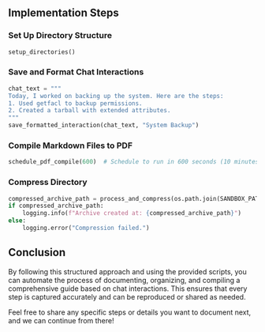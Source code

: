 ## Implementation Steps

### Set Up Directory Structure

```python
setup_directories()
```

### Save and Format Chat Interactions

```python
chat_text = """
Today, I worked on backing up the system. Here are the steps:
1. Used getfacl to backup permissions.
2. Created a tarball with extended attributes.
"""
save_formatted_interaction(chat_text, "System Backup")
```

### Compile Markdown Files to PDF

```python
schedule_pdf_compile(600)  # Schedule to run in 600 seconds (10 minutes)
```

### Compress Directory

```python
compressed_archive_path = process_and_compress(os.path.join(SANDBOX_PATH, "data", "Final"))
if compressed_archive_path:
    logging.info(f"Archive created at: {compressed_archive_path}")
else:
    logging.error("Compression failed.")
```

## Conclusion

By following this structured approach and using the provided scripts, you can automate the process of documenting, organizing, and compiling a comprehensive guide based on chat interactions. This ensures that every step is captured accurately and can be reproduced or shared as needed.

Feel free to share any specific steps or details you want to document next, and we can continue from there!
